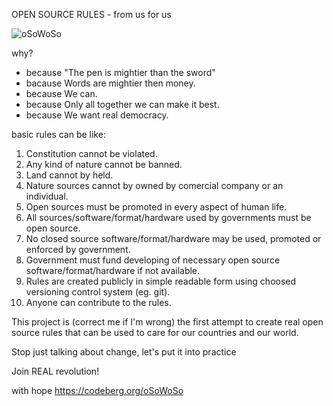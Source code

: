 OPEN SOURCE RULES - from us for us

![oSoWoSo](https://codeberg.org/avatars/4da60e696a206d2371e14e18c2fb15d6)

why?
- because "The pen is mightier than the sword"
- bacause Words are mightier then money.
- because We can.
- because Only all together we can make it best.
- because We want real democracy.


basic rules can be like:
1. Constitution cannot be violated.
2. Any kind of nature cannot be banned.
3. Land cannot by held.
4. Nature sources cannot by owned by comercial company or an individual.
5. Open sources must be promoted in every aspect of human life.
6. All sources/software/format/hardware used by governments must be open source.
7. No closed source software/format/hardware may be used, promoted or enforced by government.
8. Government must fund developing of necessary open source software/format/hardware if not available.
9. Rules are created publicly in simple readable form using choosed versioning control system (eg. git).
10. Anyone can contribute to the rules.


This project is (correct me if I'm wrong) the first attempt to create real open source rules that can be used to care for our countries and our world.



Stop just talking about change, let's put it into practice

Join REAL revolution!

with hope
https://codeberg.org/oSoWoSo